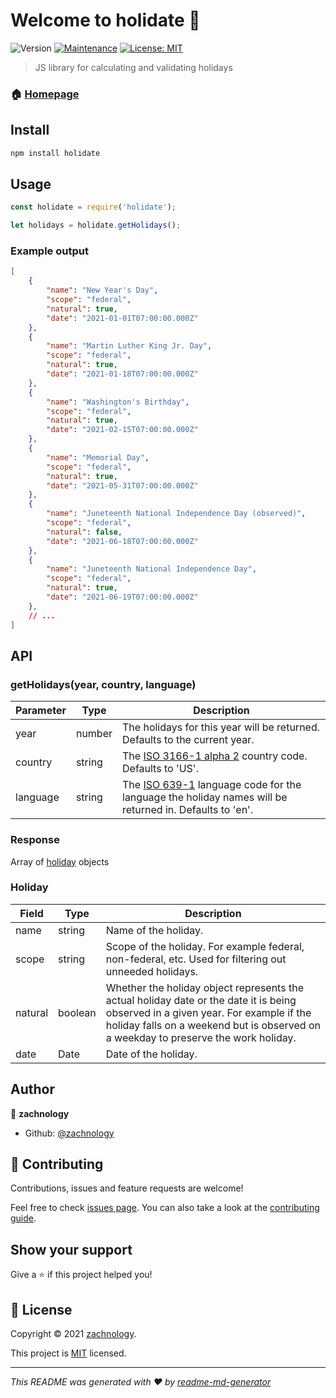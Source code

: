 # Welcome to holidate 📅
![Version](https://img.shields.io/badge/version-0.0.3-blue.svg?cacheSeconds=2592000)
[![Maintenance](https://img.shields.io/badge/Maintained%3F-yes-green.svg)](https://github.com/zachnology/holidate/graphs/commit-activity)
[![License: MIT](https://img.shields.io/github/license/zachnology/holidate)](https://github.com/zachnology/holidate/blob/master/LICENSE)

> JS library for calculating and validating holidays

### 🏠 [Homepage](https://github.com/zachnology/holidate#readme)

## Install

```sh
npm install holidate
```

## Usage
```js
const holidate = require('holidate');

let holidays = holidate.getHolidays();
```

### Example output
```json
[
    {
        "name": "New Year's Day",
        "scope": "federal",
        "natural": true,
        "date": "2021-01-01T07:00:00.000Z"
    },
    {
        "name": "Martin Luther King Jr. Day",
        "scope": "federal",
        "natural": true,
        "date": "2021-01-18T07:00:00.000Z"
    },
    {
        "name": "Washington's Birthday",
        "scope": "federal",
        "natural": true,
        "date": "2021-02-15T07:00:00.000Z"
    },
    {
        "name": "Memorial Day",
        "scope": "federal",
        "natural": true,
        "date": "2021-05-31T07:00:00.000Z"
    },
    {
        "name": "Juneteenth National Independence Day (observed)",
        "scope": "federal",
        "natural": false,
        "date": "2021-06-18T07:00:00.000Z"
    },
    {
        "name": "Juneteenth National Independence Day",
        "scope": "federal",
        "natural": true,
        "date": "2021-06-19T07:00:00.000Z"
    },
    // ...
]
```
## API

### getHolidays(year, country, language)

| Parameter | Type | Description |
|-----------|------|-------------|
| year | number | The holidays for this year will be returned. Defaults to the current year. |
| country | string | The [ISO 3166-1 alpha 2](https://en.wikipedia.org/wiki/ISO_3166-1_alpha-2) country code. Defaults to 'US'. |
| language | string | The [ISO 639-1](https://en.wikipedia.org/wiki/List_of_ISO_639-1_codes) language code for the language the holiday names will be returned in. Defaults to 'en'. |

### Response

Array of [holiday](#holiday) objects

### Holiday 

| Field | Type | Description |
|-------|------|-------------|
| name | string | Name of the holiday. |
| scope | string | Scope of the holiday. For example federal, non-federal, etc. Used for filtering out unneeded holidays. |
| natural | boolean | Whether the holiday object represents the actual holiday date or the date it is being observed in a given year. For example if the holiday falls on a weekend but is observed on a weekday to preserve the work holiday. |
| date | Date | Date of the holiday.

## Author

👤 **zachnology**

* Github: [@zachnology](https://github.com/zachnology)

## 🤝 Contributing

Contributions, issues and feature requests are welcome!

Feel free to check [issues page](https://github.com/zachnology/holidate/issues). You can also take a look at the [contributing guide](https://github.com/zachnology/holidate/blob/master/CONTRIBUTING.md).

## Show your support

Give a ⭐️ if this project helped you!


## 📝 License

Copyright © 2021 [zachnology](https://github.com/zachnology).

This project is [MIT](https://github.com/zachnology/holidate/blob/master/LICENSE) licensed.

***
_This README was generated with ❤️ by [readme-md-generator](https://github.com/kefranabg/readme-md-generator)_
